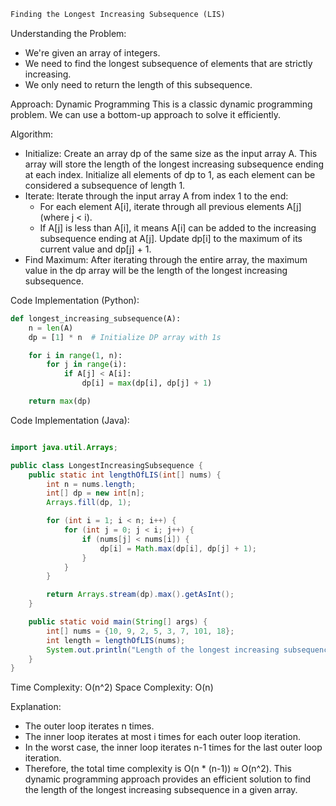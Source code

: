 ```markdown
Finding the Longest Increasing Subsequence (LIS)
```
Understanding the Problem:
 * We're given an array of integers.
 * We need to find the longest subsequence of elements that are strictly increasing.
 * We only need to return the length of this subsequence.

Approach: Dynamic Programming
This is a classic dynamic programming problem. We can use a bottom-up approach to solve it efficiently.

Algorithm:
 * Initialize: Create an array dp of the same size as the input array A. This array will store the length of the longest increasing subsequence ending at each index. Initialize all elements of dp to 1, as each element can be considered a subsequence of length 1.
 * Iterate: Iterate through the input array A from index 1 to the end:
   * For each element A[i], iterate through all previous elements A[j] (where j < i).
   * If A[j] is less than A[i], it means A[i] can be added to the increasing subsequence ending at A[j]. Update dp[i] to the maximum of its current value and dp[j] + 1.
 * Find Maximum: After iterating through the entire array, the maximum value in the dp array will be the length of the longest increasing subsequence.

Code Implementation (Python):
```python
def longest_increasing_subsequence(A):
    n = len(A)
    dp = [1] * n  # Initialize DP array with 1s

    for i in range(1, n):
        for j in range(i):
            if A[j] < A[i]:
                dp[i] = max(dp[i], dp[j] + 1)

    return max(dp)
```

Code Implementation (Java):
```java

import java.util.Arrays;

public class LongestIncreasingSubsequence {
    public static int lengthOfLIS(int[] nums) {
        int n = nums.length;
        int[] dp = new int[n];
        Arrays.fill(dp, 1);

        for (int i = 1; i < n; i++) {
            for (int j = 0; j < i; j++) {
                if (nums[j] < nums[i]) {
                    dp[i] = Math.max(dp[i], dp[j] + 1);
                }
            }
        }

        return Arrays.stream(dp).max().getAsInt();
    }

    public static void main(String[] args) {
        int[] nums = {10, 9, 2, 5, 3, 7, 101, 18};
        int length = lengthOfLIS(nums);
        System.out.println("Length of the longest increasing subsequence: " + length);
    }
}

```
Time Complexity: O(n^2)
Space Complexity: O(n)

Explanation:
 * The outer loop iterates n times.
 * The inner loop iterates at most i times for each outer loop iteration.
 * In the worst case, the inner loop iterates n-1 times for the last outer loop iteration.
 * Therefore, the total time complexity is O(n * (n-1)) ≈ O(n^2).
This dynamic programming approach provides an efficient solution to find the length of the longest increasing subsequence in a given array.
